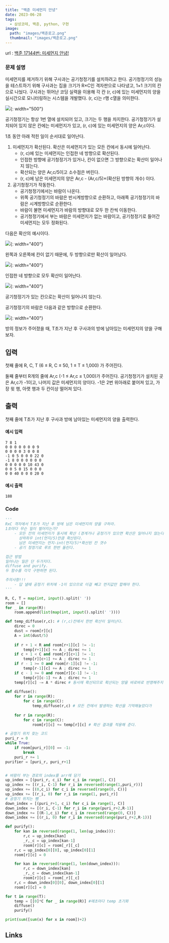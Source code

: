 ```yaml
---
title: "백준 미세먼지 안녕"
date: 2023-06-28
tags:
  - 삼성코테, 백준, python, 구현
image:
  path: "images/백준로고.png"
  thumbnail: "images/백준로고.png"
---
```


url : [백준 17144번: 미세먼지 안녕!](https://www.acmicpc.net/problem/17144)
### 문제 설명
미세먼지를 제거하기 위해 구사과는 공기청정기를 설치하려고 한다. 공기청정기의 성능을 테스트하기 위해 구사과는 집을 크기가 R×C인 격자판으로 나타냈고, 1×1 크기의 칸으로 나눴다. 구사과는 뛰어난 코딩 실력을 이용해 각 칸 (r, c)에 있는 미세먼지의 양을 실시간으로 모니터링하는 시스템을 개발했다. (r, c)는 r행 c열을 의미한다.

![](https://upload.acmicpc.net/75d322ad-5a89-4301-b3a7-403fce0ff966/-/preview/){: width="500"}

공기청정기는 항상 1번 열에 설치되어 있고, 크기는 두 행을 차지한다. 공기청정기가 설치되어 있지 않은 칸에는 미세먼지가 있고, (r, c)에 있는 미세먼지의 양은 Ar,c이다.

1초 동안 아래 적힌 일이 순서대로 일어난다.

1.  미세먼지가 확산된다. 확산은 미세먼지가 있는 모든 칸에서 동시에 일어난다.
    -   (r, c)에 있는 미세먼지는 인접한 네 방향으로 확산된다.
    -   인접한 방향에 공기청정기가 있거나, 칸이 없으면 그 방향으로는 확산이 일어나지 않는다.
    -   확산되는 양은 Ar,c/5이고 소수점은 버린다.
    -   (r, c)에 남은 미세먼지의 양은 Ar,c - (Ar,c/5)×(확산된 방향의 개수) 이다.
2.  공기청정기가 작동한다.
    -   공기청정기에서는 바람이 나온다.
    -   위쪽 공기청정기의 바람은 반시계방향으로 순환하고, 아래쪽 공기청정기의 바람은 시계방향으로 순환한다.
    -   바람이 불면 미세먼지가 바람의 방향대로 모두 한 칸씩 이동한다.
    -   공기청정기에서 부는 바람은 미세먼지가 없는 바람이고, 공기청정기로 들어간 미세먼지는 모두 정화된다.

다음은 확산의 예시이다.

![](https://upload.acmicpc.net/7b0d9d57-1296-44cd-8951-4135d27f9446/-/preview/){: width="400"}

왼쪽과 오른쪽에 칸이 없기 때문에, 두 방향으로만 확산이 일어났다.

![](https://upload.acmicpc.net/cebebfa9-0056-45f1-b705-75b035888085/-/preview/){: width="400"}

인접한 네 방향으로 모두 확산이 일어난다.

![](https://upload.acmicpc.net/1ed0d2e9-9767-4b94-bbde-0e1d6a2d52ff/-/preview/){: width="400"}

공기청정기가 있는 칸으로는 확산이 일어나지 않는다.

공기청정기의 바람은 다음과 같은 방향으로 순환한다.

![](https://upload.acmicpc.net/94466937-96c7-4f25-9804-530ebd554a59/-/preview/){: width="400"}

방의 정보가 주어졌을 때, T초가 지난 후 구사과의 방에 남아있는 미세먼지의 양을 구해보자.

## 입력

첫째 줄에 R, C, T (6 ≤ R, C ≤ 50, 1 ≤ T ≤ 1,000) 가 주어진다.

둘째 줄부터 R개의 줄에 Ar,c (-1 ≤ Ar,c ≤ 1,000)가 주어진다. 공기청정기가 설치된 곳은 Ar,c가 -1이고, 나머지 값은 미세먼지의 양이다. -1은 2번 위아래로 붙어져 있고, 가장 윗 행, 아랫 행과 두 칸이상 떨어져 있다.

## 출력

첫째 줄에 T초가 지난 후 구사과 방에 남아있는 미세먼지의 양을 출력한다.

#### 예시 입력
    7 8 1
    0 0 0 0 0 0 0 9
    0 0 0 0 3 0 0 8
    -1 0 5 0 0 0 22 0
    -1 8 0 0 0 0 0 0
    0 0 0 0 0 10 43 0
    0 0 5 0 15 0 0 0
    0 0 40 0 0 0 20 0

#### 예시 출력
    188


### Code
```python
'''
RxC 격자에서 T초가 지난 후 방에 남은 미세먼지의 양을 구하라.  
1초마다 무슨 일이 벌어지는가?
	- 모든 칸의 미세먼지가 동시에 확산 (경계거나 공청기가 있으면 확산은 일어나지 않는다.)
	  상하좌우 int(먼지/5)만큼 확산된다.
	  남은 미세먼지는 먼지-int(먼지/5)*확산된 칸 갯수
	- 공기 청정기로 루프 한번 돌린다.

접근 방법
일어나는 일은 단 두가지다.
diffuse and purify. 
두 함수를 각각 구현하면 된다.

주의사항!!!
	- 답 낼때 공청기 위치에 -1이 있으므로 이걸 빼고 먼지값만 합해야 한다.
'''

R, C, T = map(int, input().split(' '))
room = []
for _ in range(R):
    room.append(list(map(int, input().split(' '))))

def temp_diffuse(r,c): # (r,c)칸에서 한번 확산이 일어난다. 
    direc = 0
    dust = room[r][c]
    A = int(dust/5)
    
    if r + 1 < R and room[r+1][c] != -1:
        temp[r+1][c] += A ; direc += 1
    if c + 1 < C and room[r][c+1] != -1:
        temp[r][c+1] += A ; direc += 1
    if r - 1 >= 0 and room[r-1][c] != -1:
        temp[r-1][c] += A ; direc += 1
    if c - 1 >= 0 and room[r][c-1] != -1:
        temp[r][c-1] += A ; direc += 1
    temp[r][c] -= A * direc # 동시에 확산되므로 확산되는 양을 바로바로 반영해주지 말고 기억해 놔야 한다.
    
def diffuse():
    for r in range(R):
        for c in range(C):
            temp_diffuse(r,c) # 모든 칸에서 발생하는 확산을 기억해놓았다가
	
    for r in range(R):
        for c in range(C):
            room[r][c] += temp[r][c] # 확산 결과를 적용해 준다.

# 공청기 위치 찾는 코드
puri_r = 0
while True:
    if room[puri_r][0] == -1:
        break
    puri_r += 1
purifier = [puri_r, puri_r+1] 


# 바람이 부는 경로의 index를 arr에 담기
up_index = [(puri_r, c_i) for c_i in range(1, C)]
up_index += [(r_i, C-1) for r_i in reversed(range(1,puri_r))]
up_index += [(0,c_i) for c_i in reversed(range(0, C))]
up_index += [(r_i, 0) for r_i in range(1, puri_r)]
# 공청기 위치는 뺌
down_index = [(puri_r+1, c_i) for c_i in range(1, C)]
down_index += [(r_i, C-1) for r_i in range(puri_r+2,R-1)]
down_index += [(R-1,c_i) for c_i in reversed(range(0, C))]
down_index += [(r_i, 0) for r_i in reversed(range(puri_r+2,R-1))]

def purify():
    for kan in reversed(range(1, len(up_index))):
        r,c = up_index[kan]
        _r,_c = up_index[kan-1]
        room[r][c] = room[_r][_c]
    r,c = up_index[0][0], up_index[0][1]
    room[r][c] = 0

    for kan in reversed(range(1, len(down_index))):
        r,c = down_index[kan]
        _r,_c = down_index[kan-1]
        room[r][c] = room[_r][_c]
    r,c = down_index[0][0], down_index[0][1]
    room[r][c] = 0

for t in range(T):
    temp = [[0]*C for _ in range(R)] #매초마다 temp 초기화
    diffuse()
    purify()

print(sum([sum(x) for x in room])+2)
```

## Links
